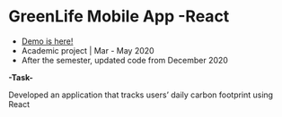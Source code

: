# GreenLife Mobile App -React
- [Demo is here!](https://bit.ly/37waCAy)
- Academic project | Mar - May 2020
- After the semester, updated code from December 2020

**-Task-**

Developed an application that tracks users’ daily carbon footprint using React


